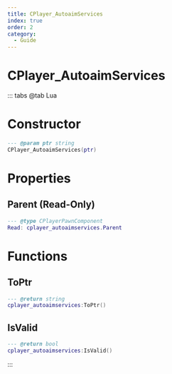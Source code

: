 ```yaml
---
title: CPlayer_AutoaimServices
index: true
order: 2
category:
  - Guide
---
```


# CPlayer_AutoaimServices

::: tabs
@tab Lua
# Constructor
```lua
--- @param ptr string
CPlayer_AutoaimServices(ptr)
```
# Properties
## Parent (Read-Only)
```lua
--- @type CPlayerPawnComponent
Read: cplayer_autoaimservices.Parent
```
# Functions
## ToPtr
```lua
--- @return string
cplayer_autoaimservices:ToPtr()
```
## IsValid
```lua
--- @return bool
cplayer_autoaimservices:IsValid()
```

:::
